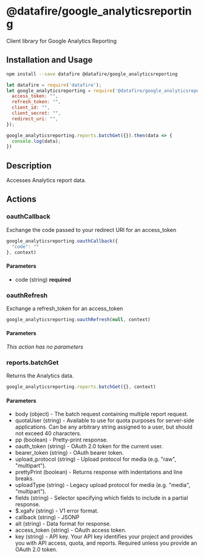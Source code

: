 # @datafire/google_analyticsreporting

Client library for Google Analytics Reporting

## Installation and Usage
```bash
npm install --save datafire @datafire/google_analyticsreporting
```

```js
let datafire = require('datafire');
let google_analyticsreporting = require('@datafire/google_analyticsreporting').create({
  access_token: "",
  refresh_token: "",
  client_id: "",
  client_secret: "",
  redirect_uri: "",
});

google_analyticsreporting.reports.batchGet({}).then(data => {
  console.log(data);
})
```

## Description
Accesses Analytics report data.

## Actions
### oauthCallback
Exchange the code passed to your redirect URI for an access_token


```js
google_analyticsreporting.oauthCallback({
  "code": ""
}, context)
```

#### Parameters
* code (string) **required**

### oauthRefresh
Exchange a refresh_token for an access_token


```js
google_analyticsreporting.oauthRefresh(null, context)
```

#### Parameters
*This action has no parameters*

### reports.batchGet
Returns the Analytics data.


```js
google_analyticsreporting.reports.batchGet({}, context)
```

#### Parameters
* body (object) - The batch request containing multiple report request.
* quotaUser (string) - Available to use for quota purposes for server-side applications. Can be any arbitrary string assigned to a user, but should not exceed 40 characters.
* pp (boolean) - Pretty-print response.
* oauth_token (string) - OAuth 2.0 token for the current user.
* bearer_token (string) - OAuth bearer token.
* upload_protocol (string) - Upload protocol for media (e.g. "raw", "multipart").
* prettyPrint (boolean) - Returns response with indentations and line breaks.
* uploadType (string) - Legacy upload protocol for media (e.g. "media", "multipart").
* fields (string) - Selector specifying which fields to include in a partial response.
* $.xgafv (string) - V1 error format.
* callback (string) - JSONP
* alt (string) - Data format for response.
* access_token (string) - OAuth access token.
* key (string) - API key. Your API key identifies your project and provides you with API access, quota, and reports. Required unless you provide an OAuth 2.0 token.

